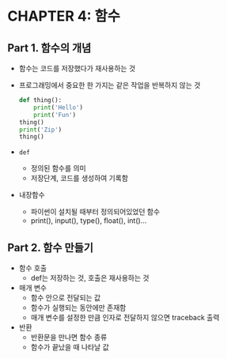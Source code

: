 # CHAPTER 4: 함수

## Part 1. 함수의 개념

+ 함수는 코드를 저장했다가 재사용하는 것

+ 프로그래밍에서 중요한 한 가지는 같은 작업을 반복하지 않는 것

  ```python
  def thing():
      print('Hello')
      print('Fun')
  thing()
  print('Zip')
  thing()
  ```

+ `def` 

  + 정의된 함수를 의미
  + 저장단계, 코드를 생성하여 기록함

+ 내장함수

  + 파이썬이 설치될 때부터 정의되어있었던 함수
  + print(), input(), type(), float(), int()...

## Part 2. 함수 만들기

+ 함수 호출
  + def는 저장하는 것, 호출은 재사용하는 것
+ 매개 변수
  + 함수 안으로 전달되는 값
  + 함수가 실행되는 동안에만 존재함
  + 매개 변수를 설정한 만큼 인자로 전달하지 않으면 traceback 출력
+ 반환
  + 반환문을 만나면 함수 종류
  + 함수가 끝났을 때 나타날 값